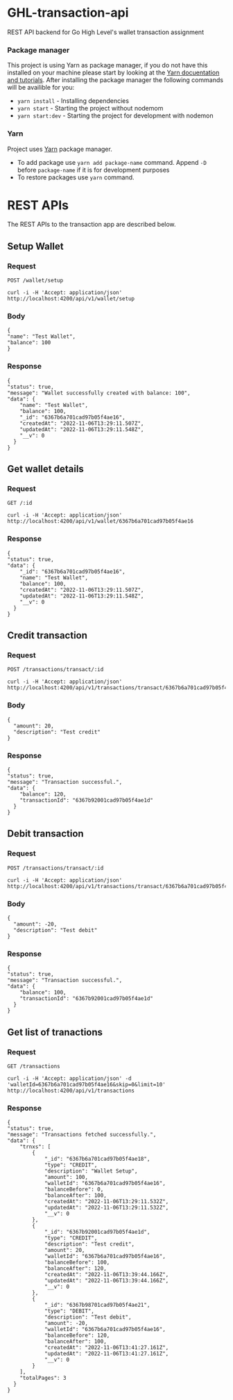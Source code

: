 # GHL-transaction-api
REST API backend for Go High Level's wallet transaction assignment

### Package manager
This project is using Yarn as package manager, if you do not have this installed on your machine please start by looking at the [Yarn docuentation and tutorials](https://classic.yarnpkg.com/en/docs). After installing the package manager the following commands will be availible for you:
- `yarn install` - Installing dependencies
- `yarn start` - Starting the project without nodemom
- `yarn start:dev` - Starting the project for development with nodemon

### Yarn
Project uses [Yarn](https://yarnpkg.com/en/docs/install) package manager.
- To add package use `yarn add package-name` command. Append `-D` before `package-name` if it is for development purposes
- To restore packages use `yarn` command.


# REST APIs

The REST APIs to the transaction app are described below.

## Setup Wallet

### Request

`POST /wallet/setup`

    curl -i -H 'Accept: application/json' http://localhost:4200/api/v1/wallet/setup

### Body

    {
    "name": "Test Wallet",
    "balance": 100
    }

### Response

    {
    "status": true,
    "message": "Wallet successfully created with balance: 100",
    "data": {
        "name": "Test Wallet",
        "balance": 100,
        "_id": "6367b6a701cad97b05f4ae16",
        "createdAt": "2022-11-06T13:29:11.507Z",
        "updatedAt": "2022-11-06T13:29:11.548Z",
        "__v": 0
      }
    }

## Get wallet details

### Request

`GET /:id`

    curl -i -H 'Accept: application/json' http://localhost:4200/api/v1/wallet/6367b6a701cad97b05f4ae16

### Response

    {
    "status": true,
    "data": {
        "_id": "6367b6a701cad97b05f4ae16",
        "name": "Test Wallet",
        "balance": 100,
        "createdAt": "2022-11-06T13:29:11.507Z",
        "updatedAt": "2022-11-06T13:29:11.548Z",
        "__v": 0
      }
    }

## Credit transaction

### Request

`POST /transactions/transact/:id`

    curl -i -H 'Accept: application/json' http://localhost:4200/api/v1/transactions/transact/6367b6a701cad97b05f4ae16

### Body

    {
      "amount": 20,
      "description": "Test credit"
    }

### Response

    {
    "status": true,
    "message": "Transaction successful.",
    "data": {
        "balance": 120,
        "transactionId": "6367b92001cad97b05f4ae1d"
      }
    }
    
## Debit transaction

### Request

`POST /transactions/transact/:id`

    curl -i -H 'Accept: application/json' http://localhost:4200/api/v1/transactions/transact/6367b6a701cad97b05f4ae16

### Body

    {
      "amount": -20,
      "description": "Test debit"
    }

### Response

    {
    "status": true,
    "message": "Transaction successful.",
    "data": {
        "balance": 100,
        "transactionId": "6367b92001cad97b05f4ae1d"
      }
    }

## Get list of tranactions

### Request

`GET /transactions`

    curl -i -H 'Accept: application/json' -d 'walletId=6367b6a701cad97b05f4ae16&skip=0&limit=10' http://localhost:4200/api/v1/transactions

### Response

    {
    "status": true,
    "message": "Transactions fetched successfully.",
    "data": {
        "trnxs": [
            {
                "_id": "6367b6a701cad97b05f4ae18",
                "type": "CREDIT",
                "description": "Wallet Setup",
                "amount": 100,
                "walletId": "6367b6a701cad97b05f4ae16",
                "balanceBefore": 0,
                "balanceAfter": 100,
                "createdAt": "2022-11-06T13:29:11.532Z",
                "updatedAt": "2022-11-06T13:29:11.532Z",
                "__v": 0
            },
            {
                "_id": "6367b92001cad97b05f4ae1d",
                "type": "CREDIT",
                "description": "Test credit",
                "amount": 20,
                "walletId": "6367b6a701cad97b05f4ae16",
                "balanceBefore": 100,
                "balanceAfter": 120,
                "createdAt": "2022-11-06T13:39:44.166Z",
                "updatedAt": "2022-11-06T13:39:44.166Z",
                "__v": 0
            },
            {
                "_id": "6367b98701cad97b05f4ae21",
                "type": "DEBIT",
                "description": "Test debit",
                "amount": -20,
                "walletId": "6367b6a701cad97b05f4ae16",
                "balanceBefore": 120,
                "balanceAfter": 100,
                "createdAt": "2022-11-06T13:41:27.161Z",
                "updatedAt": "2022-11-06T13:41:27.161Z",
                "__v": 0
            }
        ],
        "totalPages": 3
      }
    }
